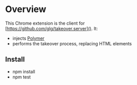 # Overview
This Chrome extension is the client for [https://github.com/glg/takeover.server]().
It:
* injects [Polymer](http://www.polymer-project.org/)
* performs the takeover process, replacing HTML elements

## Install
* npm install
* npm test
